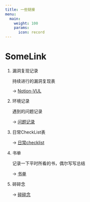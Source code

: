 ```yaml
---
title: 一些链接
menu:
  main: 
    weight: 100
    params:
      icon: record
---
```


# SomeLink

1. 漏洞复现记录

	持续进行的漏洞复现表

	→ [Notion-VUL](https://kuekiko.notion.site/0370489a3e95497aaac3cda68b895576?v=190923209288492a99fa7e1a89f6aa34)



1. 环境记录

	遇到的问题记录

	→ [问题记录](../envrecord)



1. 日常CheckList表

	→ [日常checklist](https://kuekiko.notion.site/517e49ce4e934db5b9b8ff1a040f00db?v=43dbda7927534a0c97a6bc1e05a3dc9e)



1. 书单

	记录一下平时所看的书，偶尔写写总结

	→ [书单](../reading)



1. 碎碎念

	→ [碎碎念](AAAAAAAA)





